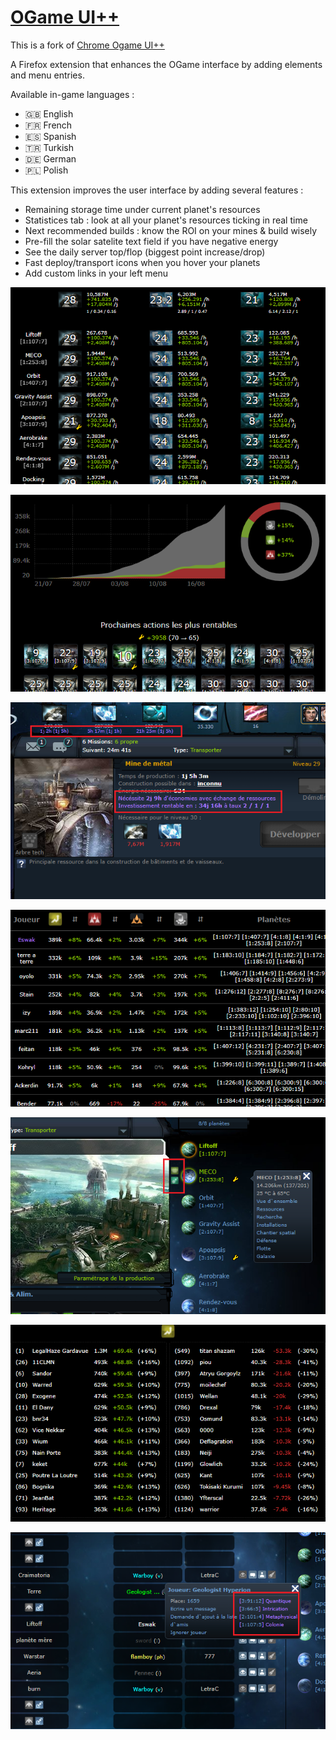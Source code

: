 # [OGame UI++](https://addons.mozilla.org/en-US/firefox/addon/ogame-ui-extension/)
This is a fork of [Chrome Ogame UI++](https://github.com/eswak/chrome-ogame-ui-extension)

A Firefox extension that enhances the OGame interface by adding elements and menu entries.

Available in-game languages :
 - :gb: English
 - :fr: French
 - :es: Spanish
 - :tr: Turkish
 - :de: German
 - :poland: Polish

This extension improves the user interface by adding several features :
  - Remaining storage time under current planet's resources
  - Statistices tab : look at all your planet's resources ticking in real time
  - Next recommended builds : know the ROI on your mines & build wisely
  - Pre-fill the solar satelite text field if you have negative energy
  - See the daily server top/flop (biggest point increase/drop)
  - Fast deploy/transport icons when you hover your planets
  - Add custom links in your left menu

![Screenshot 1](uipp.1.png)

![Screenshot 2](uipp.2.png)

![Screenshot 3](uipp.3.png)

![Screenshot 4](uipp.4.png)

![Screenshot 5](uipp.5.png)

![Screenshot 6](uipp.6.png)

![Screenshot 7](uipp.7.png)
